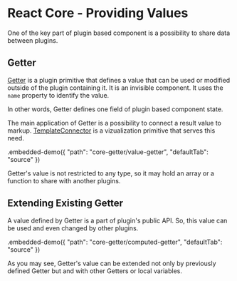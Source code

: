 # React Core - Providing Values

One of the key part of plugin based component is a possibility to share data between plugins.

## Getter

[Getter](../reference/getter.md) is a plugin primitive that defines a value that can be used or modified outside of the plugin containing it. It is an invisible component. It uses the `name` property to identify the value.

In other words, Getter defines one field of plugin based component state.

The main application of Getter is a possibility to connect a result value to markup. [TemplateConnector](../reference/template-connector.md) is a vizualization primitive that serves this need.

.embedded-demo({ "path": "core-getter/value-getter", "defaultTab": "source" })

Getter's value is not restricted to any type, so it may hold an array or a function to share with another plugins.

## Extending Existing Getter

A value defined by Getter is a part of plugin's public API. So, this value can be used and even changed by other plugins.

.embedded-demo({ "path": "core-getter/computed-getter", "defaultTab": "source" })

As you may see, Getter's value can be extended not only by previously defined Getter but and with other Getters or local variables.
